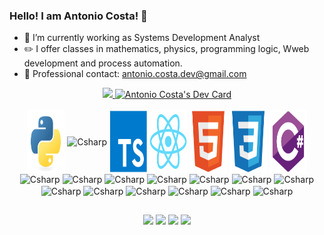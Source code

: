 ### Hello! I am Antonio Costa! 👋

- 🔭 I’m currently working as Systems Development Analyst
- ✏️ I offer classes in mathematics, physics, programming logic, Wweb development and process automation.
- 💬 Professional contact: antonio.costa.dev@gmail.com

<div align="center">
  <a href="https://github.com/antonio-costa00">
  <img height="180em" src="https://github-readme-stats.vercel.app/api?username=antonio-costa00&hide=prs&show_icons=true&theme=dracula&include_all_commits=true&count_private=true"/>
    <a href="https://app.daily.dev/antonio_costa"><img src="https://api.daily.dev/devcards/6b1309e367ca4f06bf838db0a1636e25.png?r=na5" width="400" alt="Antonio Costa's Dev Card"/></a>
    
  <div style="display: inline_block"><br>
  <img align="center" alt="Python" height="100" width="60" src="https://raw.githubusercontent.com/devicons/devicon/master/icons/python/python-original.svg">
  <img align="center" alt="Csharp" height="100" width="60" src="https://cdn.jsdelivr.net/gh/devicons/devicon/icons/nodejs/nodejs-plain.svg" >
  <img align="center" alt="Ts" height="100" width="60" src="https://raw.githubusercontent.com/devicons/devicon/master/icons/typescript/typescript-plain.svg">
  <img align="center" alt="React" height="100" width="60" src="https://raw.githubusercontent.com/devicons/devicon/master/icons/react/react-original.svg">
  <img align="center" alt="HTML" height="100" width="60" src="https://raw.githubusercontent.com/devicons/devicon/master/icons/html5/html5-original.svg">
  <img align="center" alt="CSS" height="100" width="60" src="https://raw.githubusercontent.com/devicons/devicon/master/icons/css3/css3-original.svg">
  <img align="center" alt="Csharp" height="100" width="60" src="https://raw.githubusercontent.com/devicons/devicon/master/icons/csharp/csharp-original.svg">
  <img align="center" alt="Csharp" height="100" width="60" src="https://cdn.jsdelivr.net/gh/devicons/devicon/icons/julia/julia-original.svg">
  <img align="center" alt="Csharp" height="100" width="60" src="https://cdn.jsdelivr.net/gh/devicons/devicon/icons/jupyter/jupyter-original-wordmark.svg">
  <img align="center" alt="Csharp" height="100" width="60" src="https://cdn.jsdelivr.net/gh/devicons/devicon/icons/numpy/numpy-original-wordmark.svg">
  <img align="center" alt="Csharp" height="100" width="60" src="https://cdn.jsdelivr.net/gh/devicons/devicon/icons/pandas/pandas-original-wordmark.svg">
  <img align="center" alt="Csharp" height="100" width="60" src="https://cdn.jsdelivr.net/gh/devicons/devicon/icons/ubuntu/ubuntu-plain.svg">
  <img align="center" alt="Csharp" height="100" width="60" src="https://cdn.jsdelivr.net/gh/devicons/devicon/icons/docker/docker-original.svg">
  <img align="center" alt="Csharp" height="100" width="60" src="https://cdn.jsdelivr.net/gh/devicons/devicon/icons/mysql/mysql-original-wordmark.svg">
  <img align="center" alt="Csharp" height="100" width="60" src="https://cdn.jsdelivr.net/gh/devicons/devicon/icons/postgresql/postgresql-original-wordmark.svg">
  <img align="center" alt="Csharp" height="100" width="60" src="https://cdn.jsdelivr.net/gh/devicons/devicon/icons/microsoftsqlserver/microsoftsqlserver-plain-wordmark.svg">
  <img align="center" alt="Csharp" height="100" width="60" src="https://cdn.jsdelivr.net/gh/devicons/devicon/icons/trello/trello-plain-wordmark.svg">
  <img align="center" alt="Csharp" height="100" width="60" src="https://cdn.jsdelivr.net/gh/devicons/devicon/icons/visualstudio/visualstudio-plain.svg">
  <img align="center" alt="Csharp" height="100" width="60" src="https://cdn.jsdelivr.net/gh/devicons/devicon/icons/vscode/vscode-original.svg">
  <img align="center" alt="Csharp" height="100" width="60" src="https://cdn.jsdelivr.net/gh/devicons/devicon/icons/wordpress/wordpress-original.svg">
</div>
  
  ## 

  <div> 
    
  <a href = "mailto:juninhomathoni99@gmail.com"><img src="https://img.shields.io/badge/Gmail-D14836?style=for-the-badge&logo=gmail&logoColor=white" target="_blank"></a>
  <a href="https://www.linkedin.com/in/antonio-costa-099ab0182/" target="_blank"><img src="https://img.shields.io/badge/-LinkedIn-%230077B5?style=for-the-badge&logo=linkedin&logoColor=white" target="_blank"></a>
  <a href="https://t.me/Antonio_Costa200" target="_blank"><img src="https://img.shields.io/badge/Telegram-2CA5E0?style=for-the-badge&logo=telegram&logoColor=white" target="_blank"></a>
  <a href="https://wa.me/+5519992685736" target="_blank"><img src="https://img.shields.io/badge/WhatsApp-25D366?style=for-the-badge&logo=whatsapp&logoColor=white" target="_blank"></a>
 
</div>
